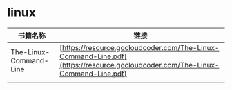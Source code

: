 # linux

| 书籍名称               | 链接                                                         |
| ---------------------- | ------------------------------------------------------------ |
| The-Linux-Command-Line | [https://resource.gocloudcoder.com/The-Linux-Command-Line.pdf](https://resource.gocloudcoder.com/The-Linux-Command-Line.pdf) |
|                        |                                                              |

